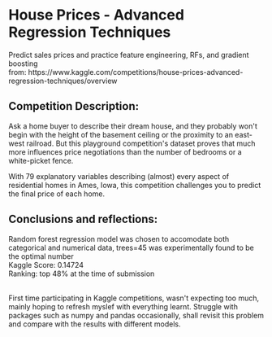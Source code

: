 <h1> House Prices - Advanced Regression Techniques </h1>
Predict sales prices and practice feature engineering, RFs, and gradient boosting <br>
from: https://www.kaggle.com/competitions/house-prices-advanced-regression-techniques/overview


<h2> Competition Description:</h2>
Ask a home buyer to describe their dream house, and they probably won't begin with the height of the basement ceiling or the proximity to an east-west railroad. But this playground competition's dataset proves that much more influences price negotiations than the number of bedrooms or a white-picket fence.

With 79 explanatory variables describing (almost) every aspect of residential homes in Ames, Iowa, this competition challenges you to predict the final price of each home.

<h2> Conclusions and reflections: </h2>
Random forest regression model was chosen to accomodate both categorical and numerical data, trees=45 was experimentally found to be the optimal number<br>
Kaggle Score: 0.14724<br>
Ranking: top 48% at the time of submission<br><br>

First time participating in Kaggle competitions, wasn't expecting too much, mainly hoping to refresh myslef with everything learnt. Struggle with packages such as numpy and pandas occasionally, shall revisit this problem and compare with the results with different models.
